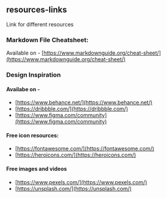## resources-links

  Link for different resources


### Markdown File Cheatsheet:
Available on - [https://www.markdownguide.org/cheat-sheet/](https://www.markdownguide.org/cheat-sheet/)

### Design Inspiration

#### Availabe on -
- [https://www.behance.net/](https://www.behance.net/)
- [https://dribbble.com/](https://dribbble.com/)
- [https://www.figma.com/community](https://www.figma.com/community)


#### Free icon resources:
- [https://fontawesome.com/](https://fontawesome.com/)
- [https://heroicons.com/](https://heroicons.com/)

#### Free images and videos
- [https://www.pexels.com/](https://www.pexels.com/)
- [https://unsplash.com/](https://unsplash.com/)


